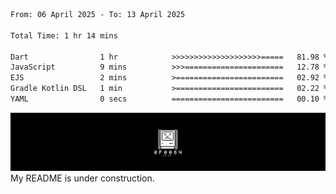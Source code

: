 <!--START_SECTION:waka-->

```txt
From: 06 April 2025 - To: 13 April 2025

Total Time: 1 hr 14 mins

Dart                1 hr            >>>>>>>>>>>>>>>>>>>>=====   81.98 %
JavaScript          9 mins          >>>======================   12.78 %
EJS                 2 mins          >========================   02.92 %
Gradle Kotlin DSL   1 min           >========================   02.22 %
YAML                0 secs          =========================   00.10 %
```

<!--END_SECTION:waka-->

<img src="https://raw.githubusercontent.com/n3xta/image-hosting/main/img/202411032331174.png"/>
My README is under construction. 
